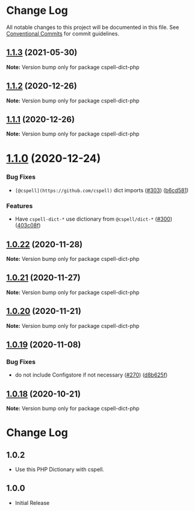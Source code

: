 # Change Log

All notable changes to this project will be documented in this file.
See [Conventional Commits](https://conventionalcommits.org) for commit guidelines.

## [1.1.3](https://github.com/streetsidesoftware/cspell-dicts/compare/cspell-dict-php@1.1.2...cspell-dict-php@1.1.3) (2021-05-30)

**Note:** Version bump only for package cspell-dict-php





## [1.1.2](https://github.com/streetsidesoftware/cspell-dicts/compare/cspell-dict-php@1.1.1...cspell-dict-php@1.1.2) (2020-12-26)

**Note:** Version bump only for package cspell-dict-php





## [1.1.1](https://github.com/streetsidesoftware/cspell-dicts/compare/cspell-dict-php@1.1.0...cspell-dict-php@1.1.1) (2020-12-26)

**Note:** Version bump only for package cspell-dict-php





# [1.1.0](https://github.com/streetsidesoftware/cspell-dicts/compare/cspell-dict-php@1.0.22...cspell-dict-php@1.1.0) (2020-12-24)


### Bug Fixes

* `[@cspell](https://github.com/cspell)` dict imports ([#303](https://github.com/streetsidesoftware/cspell-dicts/issues/303)) ([b6cd581](https://github.com/streetsidesoftware/cspell-dicts/commit/b6cd58114caa8752fba69522e6b740a4be74dd6e))


### Features

* Have `cspell-dict-*` use dictionary from `@cspell/dict-*` ([#300](https://github.com/streetsidesoftware/cspell-dicts/issues/300)) ([403c08f](https://github.com/streetsidesoftware/cspell-dicts/commit/403c08fbd1d11a083f586e591b87ef9a47f71944))





## [1.0.22](https://github.com/streetsidesoftware/cspell-dicts/compare/cspell-dict-php@1.0.21...cspell-dict-php@1.0.22) (2020-11-28)

**Note:** Version bump only for package cspell-dict-php





## [1.0.21](https://github.com/streetsidesoftware/cspell-dicts/compare/cspell-dict-php@1.0.20...cspell-dict-php@1.0.21) (2020-11-27)

**Note:** Version bump only for package cspell-dict-php





## [1.0.20](https://github.com/streetsidesoftware/cspell-dicts/compare/cspell-dict-php@1.0.19...cspell-dict-php@1.0.20) (2020-11-21)

**Note:** Version bump only for package cspell-dict-php

## [1.0.19](https://github.com/streetsidesoftware/cspell-dicts/compare/cspell-dict-php@1.0.18...cspell-dict-php@1.0.19) (2020-11-08)

### Bug Fixes

- do not include Configstore if not necessary ([#270](https://github.com/streetsidesoftware/cspell-dicts/issues/270)) ([d8b625f](https://github.com/streetsidesoftware/cspell-dicts/commit/d8b625f2f42d5cc6c4a9390216ac1e5037886e44))

## [1.0.18](https://github.com/streetsidesoftware/cspell-dicts/compare/cspell-dict-php@1.0.17...cspell-dict-php@1.0.18) (2020-10-21)

**Note:** Version bump only for package cspell-dict-php

# Change Log

## 1.0.2

- Use this PHP Dictionary with cspell.

## 1.0.0

- Initial Release
